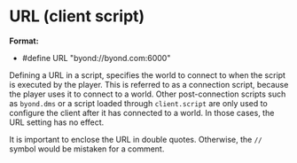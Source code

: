 # URL (client script)
**Format:**
+   #define URL "byond://byond.com:6000"


Defining a URL in a script, specifies the world to connect to
when the script is executed by the player. This is referred to as a
connection script, because the player uses it to connect to a world.
Other post-connection scripts such as `byond.dms` or a script loaded
through `client.script` are only used to configure the client after it
has connected to a world. In those cases, the URL setting has no effect.


It is important to enclose the URL in double quotes. Otherwise,
the `//` symbol would be mistaken for a comment.